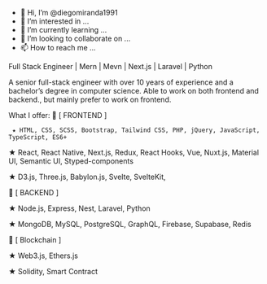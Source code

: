 - 👋 Hi, I’m @diegomiranda1991
- 👀 I’m interested in ...
- 🌱 I’m currently learning ...
- 💞️ I’m looking to collaborate on ...
- 📫 How to reach me ...

Full Stack Engineer | Mern | Mevn | Next.js | Laravel | Python

A senior full-stack engineer with over 10 years of experience and a bachelor’s degree in computer science. Able to work on both frontend and backend., but mainly prefer to work on frontend.

What I offer:
👑  [ FRONTEND ] 

     ★ HTML, CSS, SCSS, Bootstrap, Tailwind CSS, PHP, jQuery, JavaScript, TypeScript, ES6+ 
  
  ★ React, React Native, Next.js, Redux, React Hooks, Vue, Nuxt.js, Material UI, Semantic UI, Styped-components
  
  ★ D3.js, Three.js, Babylon.js, Svelte, SvelteKit, 

👑  [ BACKEND ] 

  ★ Node.js, Express, Nest, Laravel, Python
  
  ★ MongoDB, MySQL, PostgreSQL, GraphQL, Firebase, Supabase, Redis

👑  [ Blockchain ] 

★ Web3.js, Ethers.js

★ Solidity, Smart Contract


<!---
diegomiranda1991/diegomiranda1991 is a ✨ special ✨ repository because its `README.md` (this file) appears on your GitHub profile.
You can click the Preview link to take a look at your changes.
--->
